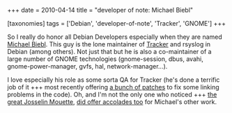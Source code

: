 +++
date = 2010-04-14
title = "developer of note: Michael Biebl"

[taxonomies]
tags = ['Debian', 'developer-of-note', 'Tracker', 'GNOME']
+++

So I really do honor all Debian Developers especially when they are
named [Michael Biebl]. This guy is the lone maintainer of [Tracker] and
rsyslog in Debian (among others). Not just that but he is also a
co-maintainer of a large number of GNOME technologies (gnome-session,
dbus, avahi, gnome-power-manager, gvfs, hal, network-manager\...).

I love especially his role as some sorta QA for Tracker (he\'s done a
terrific job of it +++ most recently offering [a bunch of patches] to
fix some linking problems in the code). Oh, and I\'m not the only one
who noticed +++ [the great Josselin Mouette], [did offer accolades too]
for Michael\'s other work.

  [Michael Biebl]: http://qa.debian.org/developer.php?login=biebl@debian.org
  [Tracker]: http://projects.gnome.org/tracker/
  [a bunch of patches]: http://mail.gnome.org/archives/tracker-list/2010-April/msg00044.html
  [the great Josselin Mouette]: http://tshepang.net/developer-of-note-josselin-mouette
  [did offer accolades too]: http://np237.livejournal.com/26532.html
